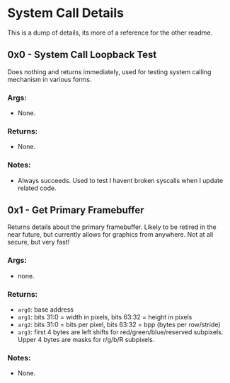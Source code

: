 # System Call Details
This is a dump of details, its more of a reference for the other readme.

## 0x0 - System Call Loopback Test
Does nothing and returns immediately, used for testing system calling mechanism in various forms.

### Args:
- None.

### Returns:
- None.

### Notes:
- Always succeeds. Used to test I havent broken syscalls when I update related code.

## 0x1 - Get Primary Framebuffer
Returns details about the primary framebuffer. Likely to be retired in the near future, but currently allows for graphics from anywhere. Not at all secure, but very fast!

### Args:
- none.

### Returns:
- `arg0`: base address
- `arg1`: bits 31:0 = width in pixels, bits 63:32 = height in pixels
- `arg2`: bits 31:0 = bits per pixel, bits 63:32 = bpp (bytes per row/stride)
- `arg3`: first 4 bytes are left shifts for red/green/blue/reserved subpixels. Upper 4 bytes are masks for r/g/b/R subpixels.

### Notes:
- None.
